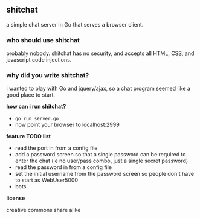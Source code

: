 ## shitchat

a simple chat server in Go that serves a browser client.

### who should use shitchat

probably nobody. shitchat has no security, and accepts all HTML, CSS, and javascript code injections.

### why did you write shitchat?

i wanted to play with Go and jquery/ajax, so a chat program seemed like a good place to start.

**how can i run shitchat?**
* `go run server.go`
* now point your browser to localhost:2999

**feature TODO list**
* read the port in from a config file
* add a password screen so that a single password can be required to enter the chat (ie no user/pass combo, just a single secret password)
* read the password in from a config file
* set the initial username from the password screen so people don't have to start as WebUser5000
* bots

**license**

creative commons share alike
